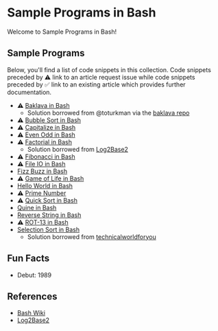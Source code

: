 # Sample Programs in Bash

Welcome to Sample Programs in Bash!

## Sample Programs

Below, you'll find a list of code snippets in this collection.
Code snippets preceded by :warning: link to an article request 
issue while code snippets preceded by :white_check_mark: link
to an existing article which provides further documentation.

- :warning: [Baklava in Bash][baklava-article-issue]
  - Solution borrowed from @toturkman via the [baklava repo][1]
- :warning: [Bubble Sort in Bash][bubble-sort-article-issue]
- :warning: [Capitalize in Bash][capitalize-article-issue]
- :warning: [Even Odd in Bash][even-odd-article-issue]
- :warning: [Factorial in Bash][factorial-article-issue]
  - Solution borrowed from [Log2Base2][12]
- :warning: [Fibonacci in Bash][fibonacci-article-issue]
- :warning: [File IO in Bash][file-io-article-issue]
- [Fizz Buzz in Bash][4]
- :warning: [Game of Life in Bash][game-of-life-article-issue]
- [Hello World in Bash][2]
- :warning: [Prime Number][prime-number-article-issue]
- :warning: [Quick Sort in Bash][quick-sort-article-issue]
- [Quine in Bash][20]
- [Reverse String in Bash][3]
- :warning: [ROT-13 in Bash][rot-13-article-issue]
- [Selection Sort in Bash][18]
  - Solution borrowed from [technicalworldforyou][19]

## Fun Facts

- Debut: 1989

## References

- [Bash Wiki][5]
- [Log2Base2][12]

[1]: https://github.com/toturkmen/baklava
[2]: https://therenegadecoder.com/code/hello-world-in-bash/
[3]: https://github.com/jrg94/sample-programs/issues/159
[4]: https://github.com/jrg94/sample-programs/issues/384
[5]: https://en.wikipedia.org/wiki/Bash_(Unix_shell)
[12]: https://www.log2base2.com/shell-script-examples/loop/shell-script-to-find-factorial-of-a-number.html
[19]: http://technicalworldforyou.blogspot.com/2012/08/selection-sort-using-shell-script.html


[18]: https://github.com/TheRenegadeCoder/sample-programs/issues/1232
[20]: https://github.com/TheRenegadeCoder/sample-programs/issues/1229

[baklava-article-issue]: https://github.com/TheRenegadeCoder/sample-programs-website/issues/200
[bubble-sort-article-issue]: https://github.com/TheRenegadeCoder/sample-programs-website/issues/435
[capitalize-article-issue]: https://github.com/TheRenegadeCoder/sample-programs-website/issues/436
[even-odd-article-issue]: https://github.com/TheRenegadeCoder/sample-programs-website/issues/442
[factorial-article-issue]: https://github.com/TheRenegadeCoder/sample-programs-website/issues/438
[fibonacci-article-issue]: https://github.com/TheRenegadeCoder/sample-programs-website/issues/79
[file-io-article-issue]: https://github.com/TheRenegadeCoder/sample-programs-website/issues/76
[game-of-life-article-issue]: https://github.com/TheRenegadeCoder/sample-programs-website/issues/441
[prime-number-article-issue]: https://github.com/TheRenegadeCoder/sample-programs-website/issues/440
[quick-sort-article-issue]: https://github.com/TheRenegadeCoder/sample-programs-website/issues/439
[rot-13-article-issue]: https://github.com/TheRenegadeCoder/sample-programs-website/issues/437
